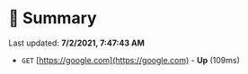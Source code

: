 # 📖 Summary
Last updated: **7/2/2021, 7:47:43 AM**

- `GET` [https://google.com](https://google.com) - **Up** (109ms)
